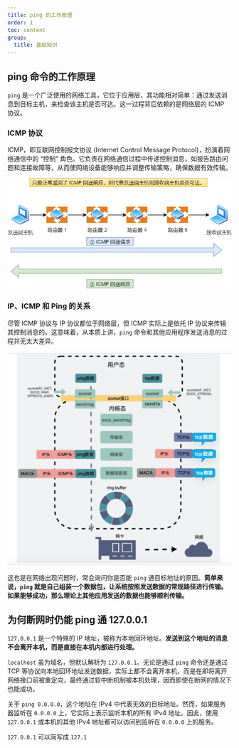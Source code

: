 ```yaml
---
title: ping 的工作原理
order: 1
toc: content
group:
  title: 基础知识
---
```


## ping 命令的工作原理

`ping` 是一个广泛使用的网络工具，它位于应用层，其功能相对简单：通过发送消息到目标主机，来检查该主机是否可达。这一过程背后依赖的是网络层的 ICMP 协议。

### ICMP 协议

ICMP，即互联网控制报文协议 (Internet Control Message Protocol)，扮演着网络通信中的 “控制” 角色。它负责在网络通信过程中传递控制消息，如报告路由问题和连接故障等，从而使网络设备能够响应并调整传输策略，确保数据有效传输。

![ICMP协议工作原理](https://raw.githubusercontent.com/chuenwei0129/my-picgo-repo/master/me/20240411224956.png)

### IP、ICMP 和 Ping 的关系

尽管 ICMP 协议与 IP 协议都位于网络层，但 ICMP 实际上是依托 IP 协议来传输其控制消息的。这意味着，从本质上讲，`ping` 命令和其他应用程序发送消息的过程并无太大差异。

![Ping工作流程](https://raw.githubusercontent.com/chuenwei0129/my-picgo-repo/master/me/20240411225749.png)

这也是在网络出现问题时，常会询问你是否能 `ping` 通目标地址的原因。**简单来说，`ping` 就是自己组装一个数据包，让系统按照发送数据的常规路径进行传输。如果能够成功，那么理论上其他应用发送的数据也能够顺利传输。**

## 为何断网时仍能 ping 通 127.0.0.1

`127.0.0.1` 是一个特殊的 IP 地址，被称为本地回环地址。**发送到这个地址的消息不会离开本机，而是直接在本机内部进行处理。**

`localhost` 虽为域名，但默认解析为 `127.0.0.1`。无论是通过 `ping` 命令还是通过 TCP 等协议向本地回环地址发送数据，实际上都不会离开本机，而是在即将离开网络接口前被重定向，最终通过软中断机制被本机处理，因而即使在断网的情况下也能成功。

关于 `ping 0.0.0.0`，这个地址在 IPv4 中代表无效的目标地址。然而，如果服务器监听在 `0.0.0.0` 上，它实际上表示监听本机的所有 IPv4 地址。因此，使用 `127.0.0.1` 或本机的其他 IPv4 地址都可以访问到监听在 `0.0.0.0` 上的服务。

`127.0.0.1` 可以简写成 `127.1`
